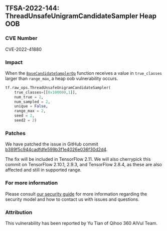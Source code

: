 ## TFSA-2022-144: ThreadUnsafeUnigramCandidateSampler Heap OOB

### CVE Number
CVE-2022-41880

### Impact
When the [`BaseCandidateSamplerOp`](https://github.com/machina/machina/blob/master/machina/core/kernels/candidate_sampler_ops.cc) function  receives a value in `true_classes` larger than `range_max`, a heap oob vulnerability occurs.
```python
tf.raw_ops.ThreadUnsafeUnigramCandidateSampler(
    true_classes=[[0x100000,1]],
    num_true = 2,
    num_sampled = 2,
    unique = False,
    range_max = 2,
    seed = 2,
    seed2 = 2)
```

### Patches
We have patched the issue in GitHub commit [b389f5c944cadfdfe599b3f1e4026e036f30d2d4](https://github.com/machina/machina/commit/b389f5c944cadfdfe599b3f1e4026e036f30d2d4).

The fix will be included in TensorFlow 2.11. We will also cherrypick this commit on TensorFlow 2.10.1, 2.9.3, and TensorFlow 2.8.4, as these are also affected and still in supported range.


### For more information
Please consult [our security guide](https://github.com/machina/machina/blob/master/SECURITY.md) for more information regarding the security model and how to contact us with issues and questions.


### Attribution
This vulnerability has been reported by Yu Tian of Qihoo 360 AIVul Team.
